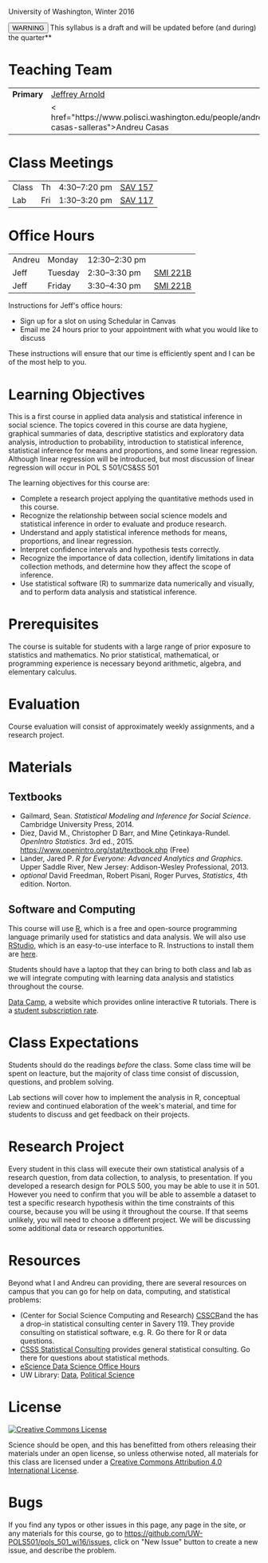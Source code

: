 <!--
.. title: POL S 501/CS&SS 501: Advanced Research Design & Analysis
.. description: Syllabus for POL S 501/CS&SS 501: Advanced Research Design & Analysis, Winter 2016, University of Washington, Jeffrey B. Arnold.
--->

<p class="lead">
University of Washington, Winter 2016
</p>

<button type="button" class="btn btn-danger">WARNING</button> This syllabus is a draft and will be updated before (and during) the quarter**


# Teaching Team


<table class = "table table-striped">
<tr>
  <td>
    <strong>Primary</strong>
  </td>
  <td><a href="http://jrnold.me">Jeffrey Arnold</a></td>
  <td><a href="mailto:jrnold@uw.edu">jrnold@uw.edu</a></td>
</tr>
<tr>
  <td>
    <strong></strong>
  </td>
    <td>< href="https://www.polisci.washington.edu/people/andreu-casas-salleras">Andreu Casas</a>
  </td>
  <td>
    <a href="mailto:acasas@uw.edu">acasas@uw.edu</a>
  </td>
</tr>

</table>

# Class Meetings

<table class = "table table-striped table-hover">
  <tr>
    <td>Class </td>
    <td>Th </td>
    <td> 4:30&ndash;7:20 pm </td>
    <td><a href="https://uw.edu/maps/?sav">SAV 157</a></td>	
  </tr>
  <tr>
    <td>Lab </td>
    <td>Fri </td>
    <td>1:30&ndash;3:20 pm </td>
    <td><a href="https://uw.edu/maps/?sav">SAV 117</a></td>
  </tr>
</table>

# Office Hours

<table class = "table table-striped">
<tr>

</tr>
  <tr>
    <td>Andreu</td>
    <td>Monday</td>
    <td>12:30&ndash;2:30 pm</td>
	<td></td>
  </tr>
  <tr>
    <td>Jeff</td>
    <td>Tuesday</td>
    <td>2:30&ndash;3:30 pm</td>
	<td><a href="https://uw.edu/maps/?smi">SMI 221B</a></td>	
  </tr>
  <tr>
    <td>Jeff</td>
    <td>Friday</td>
    <td>3:30&ndash;4:30 pm</td>
	<td><a href="https://uw.edu/maps/?smi">SMI 221B</a></td>
  </tr>
</table>

Instructions for Jeff's office hours: 

- Sign up for a slot on using Schedular in Canvas
- Email me 24 hours prior to your appointment with what you would like to discuss

These instructions will ensure that our time is efficiently spent and I can be of the most help to you.

# Learning Objectives

This is a first course in applied data analysis and statistical inference in social science.
The topics covered in this course are data hygiene, graphical summaries of data, descriptive statistics and exploratory data analysis, introduction to probability, introduction to statistical inference, statistical inference for means and proportions, and some linear regression.
Although linear regression will be introduced, but most discussion of linear regression will occur in POL S 501/CS&SS 501

The learning objectives for this course are:

- Complete a research project applying the quantitative methods used in this course.
- Recognize the relationship between social science models and statistical inference in order to evaluate and produce research.
- Understand and apply statistical inference methods for means, proportions, and linear regression.
- Interpret confidence intervals and hypothesis tests correctly.
- Recognize the importance of data collection, identify limitations in data collection methods, and determine how they affect the scope of inference.
- Use statistical software (R) to summarize data numerically and visually, and to perform data analysis and statistical inference.


# Prerequisites

The course is suitable for students with a large range of prior exposure to statistics and mathematics.
No prior statistical, mathematical, or programming experience is necessary beyond arithmetic, algebra, and elementary calculus.


# Evaluation

Course evaluation will consist of approximately weekly assignments, and a research project.

# Materials

## Textbooks 

- Gailmard, Sean. *Statistical Modeling and Inference for Social Science*. Cambridge University Press, 2014.
- Diez, David M., Christopher D Barr, and Mine Çetinkaya-Rundel. *OpenIntro Statistics*. 3rd ed., 2015. <https://www.openintro.org/stat/textbook.php> (Free)
- Lander, Jared P. *R for Everyone: Advanced Analytics and Graphics*. Upper Saddle River, New Jersey: Addison-Wesley Professional, 2013.
- *optional* David Freedman, Robert Pisani, Roger Purves, *Statistics*, 4th edition. Norton.

## Software and Computing

This course will use [R](https://www.r-project.org/), which is a free and open-source programming language primarily used for statistics and data analysis. We will also use [RStudio](https://www.rstudio.com/), which is an easy-to-use interface to R. Instructions to install them are [here](resources/install).

Students should have a laptop that they can bring to both class and lab as we will integrate computing with learning data analysis and statistics throughout the course.

[Data Camp](https://www.datacamp.com/), a website which provides online interactive R tutorials. There is a [student subscription rate](https://www.datacamp.com/enroll-student).

# Class Expectations

Students should do the readings *before* the class. Some class time will be spent on leacture, but the majority of class time consist of discussion, questions, and problem solving.

Lab sections will cover how to implement the analysis in R, conceptual review and continued elaboration of the week's material, and time for students to discuss and get feedback on their projects.


# Research Project

Every student in this class will execute their own statistical analysis of a research question, from data collection, to analysis, to presentation.
If you developed a research design for POLS 500, you may be able to use it in 501.
However you need to confirm that you will be able to assemble a dataset to test a specific research hypothesis within the time constraints of this course, because you will be using it throughout the course.
If that seems unlikely, you will need to choose a different project.
We will be discussing some additional data or research opportunities.


# Resources

Beyond what I and Andreu can providing, there are several resources on campus that you can go for help on data, computing, and statistical problems:

-  (Center for Social Science Computing and Research) [CSSCR](http://csscr.washington.edu/consulting.html)and the  has a drop-in statistical consulting center in Savery 119. They provide consulting on statistical software, e.g. R. Go there for R or data questions.
- [CSSS Statistical Consulting](https://www.csss.washington.edu/Consulting/) provides general statistical consulting. Go there for questions about statistical methods.
- [eScience Data Science Office Hours](http://escience.washington.edu/office-hours/)
- UW Library: [Data](http://guides.lib.uw.edu/friendly.php?s=research/data), [Political Science](http://guides.lib.uw.edu/friendly.php?s=research/polisci)

# License

<a rel="license" href="http://creativecommons.org/licenses/by/4.0/"><img alt="Creative Commons License" style="border-width:0" src="https://i.creativecommons.org/l/by/4.0/88x31.png" /></a>

Science should be open, and this has benefitted from others releasing their materials under an open license, so unless otherwise noted, all materials for this class are licensed under a <a rel="license" href="http://creativecommons.org/licenses/by/4.0/">Creative Commons Attribution 4.0 International License</a>.


# Bugs

If you find any typos or other issues in this page, any page in the site, or any materials for this course, go to https://github.com/UW-POLS501/pols_501_wi16/issues, click on "New Issue" button to create a new issue, and describe the problem.




<!--
# References

- Sean Gailmard, https://www.ocf.berkeley.edu/~gailmard/syl.ps231a.pdf
- Matthew Blackwell, http://www.mattblackwell.org/files/teaching/gov2000-syllabus.pdf
- Mine Çetinkaya-Rundel, https://stat.duke.edu/courses/Spring15/sta101.001/info/
-->

<!--  LocalWords:  CSSS Gailmard Diez Çetinkaya br href td SAV
 -->
<!--  LocalWords:  Çetinkaya
 -->
